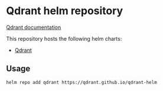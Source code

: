 # Qdrant helm repository

[Qdrant documentation](https://qdrant.tech/documentation/)

This repository hosts the following helm charts:

* [Qdrant](charts/qdrant/README.md)

## Usage

```bash
helm repo add qdrant https://qdrant.github.io/qdrant-helm
```
